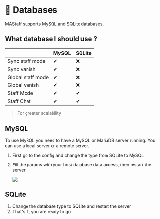 # 💾 Databases

MAStaff supports MySQL and SQLite databases.

## What database I should use ?

|                   | MySQL | SQLite |
| ----------------- | ----- | ------ |
| Sync staff mode   | ✔     | ❌      |
| Sync vanish       | ✔     | ❌      |
| Global staff mode | ✔     | ❌      |
| Global vanish     | ✔     | ❌      |
| Staff Mode        | ✔     | ✔      |
| Staff Chat        | ✔     | ✔      |

> For greater scalability

## MySQL

To use MySQL you need to have a MySQL or MariaDB server running. You can use a local server or a remote server.

1. First go to the config and change the type from SQLite to MySQL
2.  Fill the params with your host database data access, then restart the server

    ![](https://i.imgur.com/Ox0lMhQ.png)

## SQLite

1. Change the database type to SQLite and restart the server
2. That's it, you are ready to go
